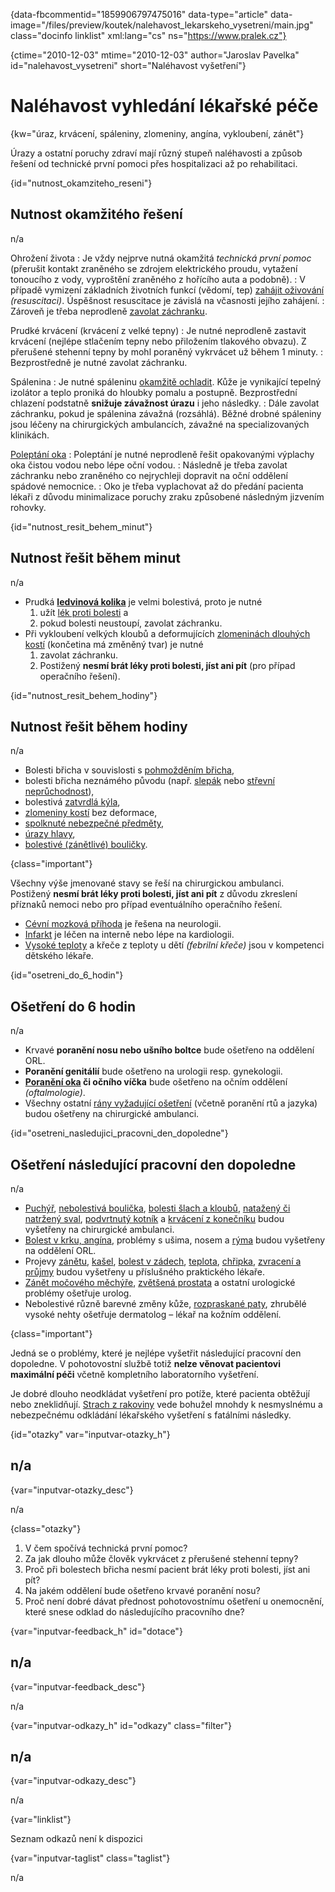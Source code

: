 
{data-fbcommentid="1859906797475016" data-type="article" data-image="/files/preview/koutek/nalehavost\_lekarskeho\_vysetreni/main.jpg" class="docinfo linklist" xml:lang="cs" ns="https://www.pralek.cz"}

{ctime="2010-12-03" mtime="2010-12-03" author="Jaroslav Pavelka" id="nalehavost_vysetreni" short="Naléhavost vyšetření"}

# Naléhavost vyhledání lékařské péče

<!-- generated attribute kw by user_updatekw.sh on 2021-12-06, do not edit -->

{kw="úraz, krvácení, spáleniny, zlomeniny, angína, vykloubení, zánět"}

Úrazy a ostatní poruchy zdraví mají různý stupeň naléhavosti a způsob řešení od technické první pomoci přes hospitalizaci až po rehabilitaci.

{id="nutnost\_okamziteho\_reseni"}

## Nutnost okamžitého řešení

n/a

Ohrožení života
: Je vždy nejprve nutná okamžitá _technická první pomoc_ (přerušit kontakt zraněného se zdrojem elektrického proudu, vytažení tonoucího z vody, vyproštění zraněného z hořícího auta a podobně).
: V případě vymizení základních životních funkcí (vědomí, tep) [zahájit oživování][1] _(resuscitaci)_. Úspěšnost resuscitace je závislá na včasnosti jejího zahájení.
: Zároveň je třeba neprodleně [zavolat záchranku][2].

Prudké krvácení (krvácení z velké tepny)
: Je nutné neprodleně zastavit krvácení (nejlépe stlačením tepny nebo přiložením tlakového obvazu). Z přerušené stehenní tepny by mohl poraněný vykrvácet už během 1 minuty.
: Bezprostředně je nutné zavolat záchranku.

Spálenina
: Je nutné spáleninu [okamžitě ochladit][3]. Kůže je vynikající tepelný izolátor a teplo proniká do hloubky pomalu a postupně. Bezprostřední chlazení podstatně **snižuje závažnost úrazu** i jeho následky.
: Dále zavolat záchranku, pokud je spálenina závažná (rozsáhlá). Běžné drobné spáleniny jsou léčeny na chirurgických ambulancích, závažné na specializovaných klinikách.

[Poleptání oka][4]
: Poleptání je nutné neprodleně řešit opakovanými výplachy oka čistou vodou nebo lépe oční vodou.
: Následně je třeba zavolat záchranku nebo zraněného co nejrychleji dopravit na oční oddělení spádové nemocnice.
: Oko je třeba vyplachovat až do předání pacienta lékaři z důvodu minimalizace poruchy zraku způsobené následným jizvením rohovky.

{id="nutnost\_resit\_behem_minut"}

## Nutnost řešit během minut

n/a

  * Prudká **[ledvinová kolika][5]** je velmi bolestivá, proto je nutné 
      1. užít [lék proti bolesti][6] a
      2. pokud bolesti neustoupí, zavolat záchranku.
  * Při vykloubení velkých kloubů a deformujících [zlomeninách dlouhých kostí][7] (končetina má změněný tvar) je nutné 
      1. zavolat záchranku.
      2. Postižený **nesmí brát léky proti bolesti, jíst ani pít** (pro případ operačního řešení).

{id="nutnost\_resit\_behem_hodiny"}

## Nutnost řešit během hodiny

n/a

  * Bolesti břicha v souvislosti s [pohmožděním břicha][8],
  * bolesti břicha neznámého původu (např. [slepák][9] nebo [střevní neprůchodnost][10]),
  * bolestivá [zatvrdlá kýla][11],
  * [zlomeniny kostí][7] bez deformace,
  * [spolknuté nebezpečné předměty][12],
  * [úrazy hlavy][13],
  * [bolestivé (zánětlivé) bouličky][14].

{class="important"}

Všechny výše jmenované stavy se řeší na chirurgickou ambulanci. Postižený **nesmí brát léky proti bolesti, jíst ani pít** z důvodu zkreslení příznaků nemoci nebo pro případ eventuálního operačního řešení.

  * [Cévní mozková příhoda][15] je řešena na neurologii.
  * [Infarkt][16] je léčen na interně nebo lépe na kardiologii.
  * [Vysoké teploty][17] a křeče z teploty u dětí _(febrilní křeče)_ jsou v kompetenci dětského lékaře.

{id="osetreni\_do\_6_hodin"}

## Ošetření do 6 hodin

n/a

  * Krvavé **poranění nosu nebo ušního boltce** bude ošetřeno na oddělení ORL.
  * **Poranění genitálií** bude ošetřeno na urologii resp. gynekologii.
  * **[Poranění oka][4] či očního víčka** bude ošetřeno na očním oddělení _(oftalmologie)_. 
  * Všechny ostatní [rány vyžadující ošetření][18] (včetně poranění rtů a jazyka) budou ošetřeny na chirurgické ambulanci.

{id="osetreni\_nasledujici\_pracovni\_den\_dopoledne"}

## Ošetření následující pracovní den dopoledne

n/a

  * [Puchýř][19], [nebolestivá boulička][14], [bolesti šlach a kloubů][20], [natažený či natržený sval][21], [podvrtnutý kotník][22] a [krvácení z konečníku][23] budou vyšetřeny na chirurgické ambulanci.
  * [Bolest v krku, angína][24], problémy s ušima, nosem a [rýma][25] budou vyšetřeny na oddělení ORL.
  * Projevy [zánětu][26], [kašel][27], [bolest v zádech][28], [teplota][17], [chřipka][29], [zvracení a průjmy][30] budou vyšetřeny u příslušného praktického lékaře.
  * [Zánět močového měchýře][31], [zvětšená prostata][32] a ostatní urologické problémy ošetřuje urolog.
  * Nebolestivé různě barevné změny kůže, [rozpraskané paty][33], zhrubělé vysoké nehty ošetřuje dermatolog – lékař na kožním oddělení.

{class="important"}

Jedná se o problémy, které je nejlépe vyšetřit následující pracovní den dopoledne. V pohotovostní službě totiž **nelze věnovat pacientovi maximální péči** včetně kompletního laboratorního vyšetření.

Je dobré dlouho neodkládat vyšetření pro potíže, které pacienta obtěžují nebo zneklidňují. [Strach z rakoviny][34] vede bohužel mnohdy k nesmyslnému a nebezpečnému odkládání lékařského vyšetření s fatálními následky.

{id="otazky" var="inputvar-otazky_h"}

## n/a

{var="inputvar-otazky_desc"}

n/a

{class="otazky"}

  1. V čem spočívá technická první pomoc?
  2. Za jak dlouho může člověk vykrvácet z přerušené stehenní tepny?
  3. Proč při bolestech břicha nesmí pacient brát léky proti bolesti, jíst ani pít?
  4. Na jakém oddělení bude ošetřeno krvavé poranění nosu?
  5. Proč není dobré dávat přednost pohotovostnímu ošetření u onemocnění, které snese odklad do následujícího pracovního dne?

{var="inputvar-feedback_h" id="dotace"}

## n/a

{var="inputvar-feedback_desc"}

n/a

{var="inputvar-odkazy_h" id="odkazy" class="filter"}

## n/a

{var="inputvar-odkazy_desc"}

n/a

{var="linklist"}

Seznam odkazů není k dispozici

{var="inputvar-taglist" class="taglist"}

n/a

 [1]: resuscitace
 [2]: zachranka
 [3]: ochlazeni_spaleniny
 [4]: telisko_v_oku
 [5]: mocove_kameny
 [6]: analgetika
 [7]: zlomeniny
 [8]: urazove_boule
 [9]: slepak
 [10]: ileus
 [11]: kyla
 [12]: spolknute_predmety
 [13]: otres_mozku
 [14]: nezhoubne_nadory
 [15]: mrtvice
 [16]: srdecni_infarkt
 [17]: teplota
 [18]: poraneni
 [19]: osetreni_puchyre
 [20]: onemocneni_slach
 [21]: poraneni_svalu
 [22]: vyron_kotniku
 [23]: hemoroidy
 [24]: angina
 [25]: ryma
 [26]: vyvoj_zanetu
 [27]: kasel
 [28]: bolesti_v_zadech
 [29]: chripka
 [30]: travici_potize
 [31]: mocova_infekce
 [32]: prostata
 [33]: plisne_kuze
 [34]: nezhoubny_nebo_zhoubny_nador

